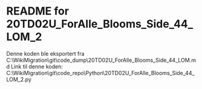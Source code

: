 # README for 20TD02U_ForAlle_Blooms_Side_44_LOM_2
Denne koden ble eksportert fra C:\WikiMigration\git\code_dump\20TD02U_ForAlle_Blooms_Side_44_LOM.md
Link til denne koden: C:\WikiMigration\git\code_repo\Python\20TD02U_ForAlle_Blooms_Side_44_LOM_2.py
